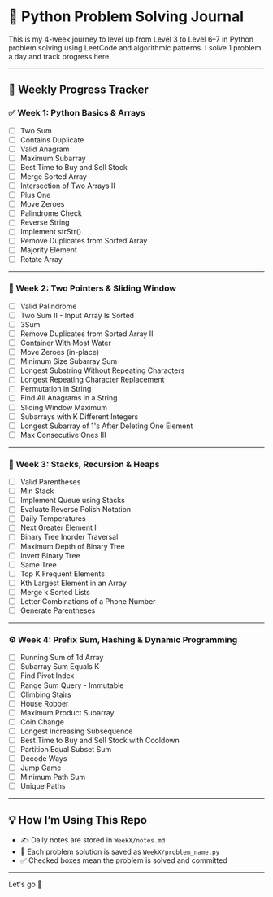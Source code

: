 # 🧠 Python Problem Solving Journal

This is my 4-week journey to level up from Level 3 to Level 6–7 in Python problem solving using LeetCode and algorithmic patterns. I solve 1 problem a day and track progress here.

---

## 📆 Weekly Progress Tracker

### ✅ Week 1: Python Basics & Arrays
- [ ] Two Sum
- [ ] Contains Duplicate
- [ ] Valid Anagram
- [ ] Maximum Subarray
- [ ] Best Time to Buy and Sell Stock
- [ ] Merge Sorted Array
- [ ] Intersection of Two Arrays II
- [ ] Plus One
- [ ] Move Zeroes
- [ ] Palindrome Check
- [ ] Reverse String
- [ ] Implement strStr()
- [ ] Remove Duplicates from Sorted Array
- [ ] Majority Element
- [ ] Rotate Array

---

### 🔁 Week 2: Two Pointers & Sliding Window
- [ ] Valid Palindrome
- [ ] Two Sum II - Input Array Is Sorted
- [ ] 3Sum
- [ ] Remove Duplicates from Sorted Array II
- [ ] Container With Most Water
- [ ] Move Zeroes (in-place)
- [ ] Minimum Size Subarray Sum
- [ ] Longest Substring Without Repeating Characters
- [ ] Longest Repeating Character Replacement
- [ ] Permutation in String
- [ ] Find All Anagrams in a String
- [ ] Sliding Window Maximum
- [ ] Subarrays with K Different Integers
- [ ] Longest Subarray of 1's After Deleting One Element
- [ ] Max Consecutive Ones III

---

### 🧱 Week 3: Stacks, Recursion & Heaps
- [ ] Valid Parentheses
- [ ] Min Stack
- [ ] Implement Queue using Stacks
- [ ] Evaluate Reverse Polish Notation
- [ ] Daily Temperatures
- [ ] Next Greater Element I
- [ ] Binary Tree Inorder Traversal
- [ ] Maximum Depth of Binary Tree
- [ ] Invert Binary Tree
- [ ] Same Tree
- [ ] Top K Frequent Elements
- [ ] Kth Largest Element in an Array
- [ ] Merge k Sorted Lists
- [ ] Letter Combinations of a Phone Number
- [ ] Generate Parentheses

---

### ⚙️ Week 4: Prefix Sum, Hashing & Dynamic Programming
- [ ] Running Sum of 1d Array
- [ ] Subarray Sum Equals K
- [ ] Find Pivot Index
- [ ] Range Sum Query - Immutable
- [ ] Climbing Stairs
- [ ] House Robber
- [ ] Maximum Product Subarray
- [ ] Coin Change
- [ ] Longest Increasing Subsequence
- [ ] Best Time to Buy and Sell Stock with Cooldown
- [ ] Partition Equal Subset Sum
- [ ] Decode Ways
- [ ] Jump Game
- [ ] Minimum Path Sum
- [ ] Unique Paths

---

## 💡 How I’m Using This Repo
- ✍️ Daily notes are stored in `WeekX/notes.md`
- 🧩 Each problem solution is saved as `WeekX/problem_name.py`
- ✅ Checked boxes mean the problem is solved and committed

---

Let's go 🚀
